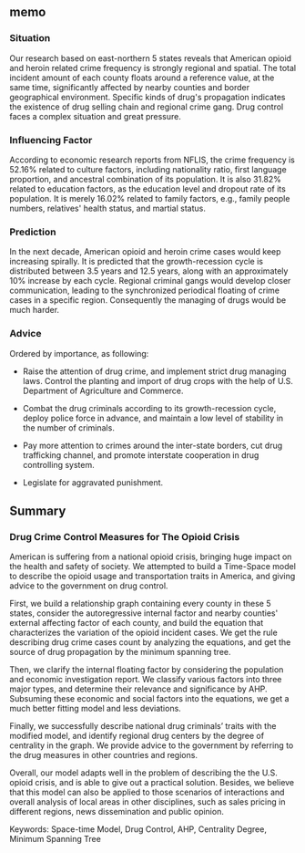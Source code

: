 ## memo

### Situation

Our research based on east-northern 5 states reveals that American opioid and heroin related crime frequency is strongly regional and spatial.
The total incident amount of each county floats around a reference value, at the same time, significantly affected by nearby counties and border geographical environment. Specific kinds of drug's propagation indicates the existence of drug selling chain and regional crime gang. Drug control faces a complex situation and great pressure.

### Influencing Factor
According to economic research reports from NFLIS, the crime frequency is 52.16% related to culture factors, including nationality ratio, first language proportion, and ancestral combination of its population. It is also 31.82% related to education factors, as the education level and dropout rate of its population. It is merely 16.02% related to family factors, e.g., family people numbers, relatives' health status, and martial status.

### Prediction
In the next decade, American opioid and heroin crime cases would keep increasing spirally. It is predicted that the growth-recession cycle is distributed between 3.5 years and 12.5 years, along with an approximately 10% increase by each cycle. Regional criminal gangs would develop closer communication, leading to the synchronized periodical floating of crime cases in a specific region. Consequently the managing of drugs would be much harder.

### Advice
Ordered by importance, as following:

* Raise the attention of drug crime, and implement strict drug managing laws. Control the planting and import of drug crops with the help of U.S. Department of Agriculture and Commerce.

* Combat the drug criminals according to its growth-recession cycle, deploy police force in advance, and maintain a low level of stability in the number of criminals.

* Pay more attention to crimes around the inter-state borders, cut drug trafficking channel, and promote interstate cooperation in drug controlling system.

* Legislate for aggravated punishment.


## Summary

### Drug Crime Control Measures for The Opioid Crisis

American is suffering from a national opioid crisis, bringing huge impact on the health and safety of society. We attempted to build a Time-Space model to describe the opioid usage and transportation traits in America, and giving advice to the government on drug control.

First, we build a relationship graph containing every county in these 5 states, consider the autoregressive internal factor and nearby counties' external affecting factor of each county, and build the equation that characterizes the variation of the opioid incident cases. We get the rule describing drug crime cases count by analyzing the equations, and get the source of drug propagation by the minimum spanning tree.

Then, we clarify the internal floating factor by considering the population and economic investigation report. We classify various factors into three major types, and determine their relevance and significance by AHP. Subsuming these economic and social factors into the equations, we get a much better fitting model and less deviations.

Finally, we successfully describe national drug criminals’ traits with the modified model, and identify regional drug centers by the degree of centrality in the graph. We provide advice to the government by referring to the drug measures in other countries and regions.

Overall, our model adapts well in the problem of describing the the U.S. opioid crisis, and is able to give out a practical solution. Besides, we believe that this model can also be applied to those scenarios of interactions and overall analysis of local areas in other disciplines, such as sales pricing in different regions, news dissemination and public opinion.


Keywords: Space-time Model, Drug Control, AHP, Centrality Degree, Minimum Spanning Tree